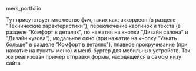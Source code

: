 mers_portfolio

Тут присутствует множество фич, таких как: аккордеон (в разделе "Технические характеристики"), переключение картинок и текста (в разделе "Комфорт в деталях", по нажатия на кнопки "Дизайн салона" и "Дизайн кузова"), модальное окно (при нажатие на кнопку "Узнать больше" в разделе "Комфорт в деталях"), плавное прокручивание (при нажатие на пункты меню) и менб-бургер для мобильных устройств. Так же реализован пример отправки формы, находящейся в самом низу сайта
